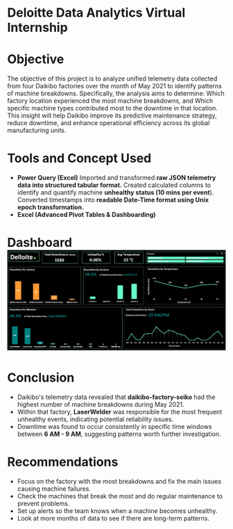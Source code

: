 # Deloitte Data Analytics Virtual Internship

# Objective
The objective of this project is to analyze unified telemetry data collected from four Daikibo factories over the month of May 2021 to identify patterns of machine breakdowns. Specifically, the analysis aims to determine:
Which factory location experienced the most machine breakdowns, and
Which specific machine types contributed most to the downtime in that location.
This insight will help Daikibo improve its predictive maintenance strategy, reduce downtime, and enhance operational efficiency across its global manufacturing units.

# Tools and Concept Used
* **Power Query (Excel)**
  Imported and transformed **raw JSON telemetry data into structured tabular format.**
  Created calculated columns to identify and quantify machine **unhealthy status (10 mins per event**).
  Converted timestamps into **readable Date-Time format using Unix epoch transformation.**
* **Excel (Advanced Pivot Tables & Dashboarding)**

# Dashboard ![](Deloitte.jpg)

# Conclusion
* Daikibo's telemetry data revealed that **daikibo-factory-seiko** had the highest number of machine breakdowns during May 2021.
* Within that factory, **LaserWelder** was responsible for the most frequent unhealthy events, indicating potential reliability issues.
* Downtime was found to occur consistently in specific time windows between **6 AM - 9 AM**, suggesting patterns worth further investigation.

# Recommendations
* Focus on the factory with the most breakdowns and fix the main issues causing machine failures.
* Check the machines that break the most and do regular maintenance to prevent problems.
* Set up alerts so the team knows when a machine becomes unhealthy.
* Look at more months of data to see if there are long-term patterns.




